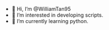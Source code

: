 - 👋 Hi, I’m @WilliamTan95
- 👀 I’m interested in developing scripts. 
- 🌱 I’m currently learning python.


<!---
WilliamTan95/WilliamTan95 is a ✨ special ✨ repository because its `README.md` (this file) appears on your GitHub profile.
You can click the Preview link to take a look at your changes.
--->

